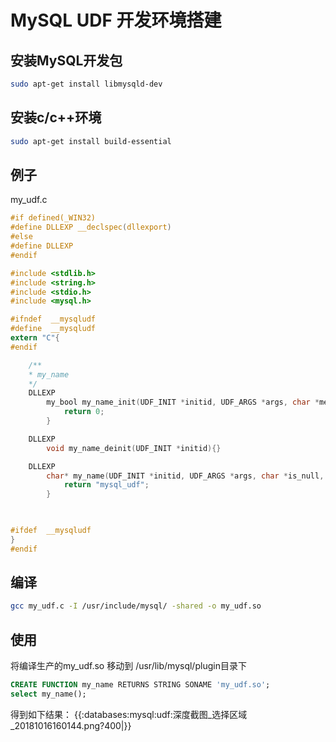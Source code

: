 # MySQL UDF 开发环境搭建

## 安装MySQL开发包

```bash
sudo apt-get install libmysqld-dev
```

## 安装c/c++环境

```bash
sudo apt-get install build-essential
```

## 例子

my_udf.c

```c
#if defined(_WIN32)
#define DLLEXP __declspec(dllexport)
#else
#define DLLEXP
#endif

#include <stdlib.h>
#include <string.h>
#include <stdio.h>
#include <mysql.h>

#ifndef  __mysqludf
#define  __mysqludf
extern "C"{
#endif

    /**
    * my_name
    */
    DLLEXP
        my_bool my_name_init(UDF_INIT *initid, UDF_ARGS *args, char *message){
            return 0;
        }

    DLLEXP
        void my_name_deinit(UDF_INIT *initid){}

    DLLEXP
        char* my_name(UDF_INIT *initid, UDF_ARGS *args, char *is_null, char *error){
            return "mysql_udf";
        }

    

#ifdef  __mysqludf
}
#endif
```
## 编译

```bash
gcc my_udf.c -I /usr/include/mysql/ -shared -o my_udf.so

```

## 使用

将编译生产的my_udf.so 移动到 /usr/lib/mysql/plugin目录下


```sql
CREATE FUNCTION my_name RETURNS STRING SONAME 'my_udf.so';
select my_name();

```

得到如下结果：
{{:databases:mysql:udf:深度截图_选择区域_20181016160144.png?400|}}
